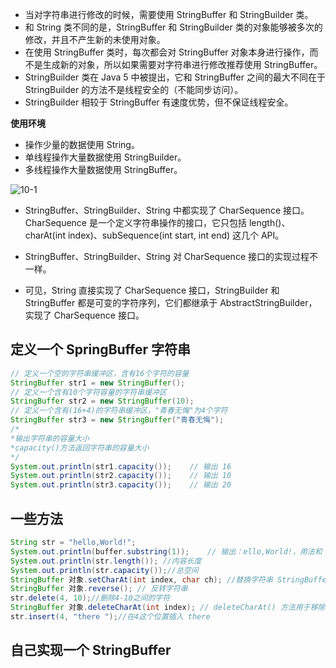 
- 当对字符串进行修改的时候，需要使用 StringBuffer 和 StringBuilder 类。
- 和 String 类不同的是，StringBuffer 和 StringBuilder 类的对象能够被多次的修改，并且不产生新的未使用对象。
- 在使用 StringBuffer 类时，每次都会对 StringBuffer 对象本身进行操作，而不是生成新的对象，所以如果需要对字符串进行修改推荐使用 StringBuffer。
- StringBuilder 类在 Java 5 中被提出，它和 StringBuffer 之间的最大不同在于 StringBuilder 的方法不是线程安全的（不能同步访问）。
- StringBuilder 相较于 StringBuffer 有速度优势，但不保证线程安全。

**使用环境**

- 操作少量的数据使用 String。
- 单线程操作大量数据使用 StringBuilder。
- 多线程操作大量数据使用 StringBuffer。

![10-1](https://images-1302683597.cos.ap-nanjing.myqcloud.com/images/StudyNotes/Java/JDK/10-1.png)

- StringBuffer、StringBuilder、String 中都实现了 CharSequence 接口。CharSequence 是一个定义字符串操作的接口，它只包括 length()、charAt(int index)、subSequence(int start, int end) 这几个 API。

- StringBuffer、StringBuilder、String 对 CharSequence 接口的实现过程不一样。
- 可见，String 直接实现了 CharSequence 接口，StringBuilder 和 StringBuffer 都是可变的字符序列，它们都继承于 AbstractStringBuilder，实现了 CharSequence 接口。

## 定义一个 SpringBuffer **字符串**

```java
// 定义一个空的字符串缓冲区，含有16个字符的容量
StringBuffer str1 = new StringBuffer();
// 定义一个含有10个字符容量的字符串缓冲区
StringBuffer str2 = new StringBuffer(10);
// 定义一个含有(16+4)的字符串缓冲区，"青春无悔"为4个字符
StringBuffer str3 = new StringBuffer("青春无悔");
/*
*输出字符串的容量大小
*capacity()方法返回字符串的容量大小
*/
System.out.println(str1.capacity());    // 输出 16
System.out.println(str2.capacity());    // 输出 10
System.out.println(str3.capacity());    // 输出 20
```

## 一些方法

```java
String str = "hello,World!";
System.out.println(buffer.substring(1));    // 输出：ello,World!，用法和 String 类的方法一致
System.out.println(str.length()); //内容长度
System.out.println(str.capacity());//总空间
StringBuffer 对象.setCharAt(int index, char ch); //替换字符串 StringBuffer 类的 setCharAt() 方法用于在字符串的指定索引位置替换一个字符。
StringBuffer 对象.reverse(); // 反转字符串
str.delete(4, 10);//删除4-10之间的字符
StringBuffer 对象.deleteCharAt(int index); // deleteCharAt() 方法用于移除序列中指定位置的字符
str.insert(4, "there ");//在4这个位置插入 there
```

## 自己实现一个 StringBuffer

